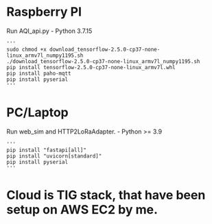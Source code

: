 # Raspberry PI
Run AQI_api.py
    - Python 3.7.15
    
    '''
    sudo chmod +x download_tensorflow-2.5.0-cp37-none-linux_armv7l_numpy1195.sh
    ./download_tensorflow-2.5.0-cp37-none-linux_armv7l_numpy1195.sh
    pip install tensorflow-2.5.0-cp37-none-linux_armv7l.whl
    pip install paho-mqtt
    pip install pyserial
    '''

# PC/Laptop
Run web_sim and HTTP2LoRaAdapter. 
    - Python >= 3.9
    
    '''
    pip install "fastapi[all]"
    pip install "uvicorn[standard]"
    pip install pyserial
    '''

# Cloud is TIG stack, that have been setup on AWS EC2 by me.
